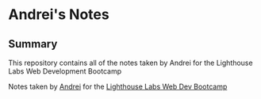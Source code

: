 # Andrei's Notes

## Summary

This repository contains all of the notes taken by Andrei for the Lighthouse Labs Web Development Bootcamp

Notes taken by [Andrei](https://github.com/Pitching) for the [Lighthouse Labs Web Dev Bootcamp](https://www.lighthouselabs.ca/)